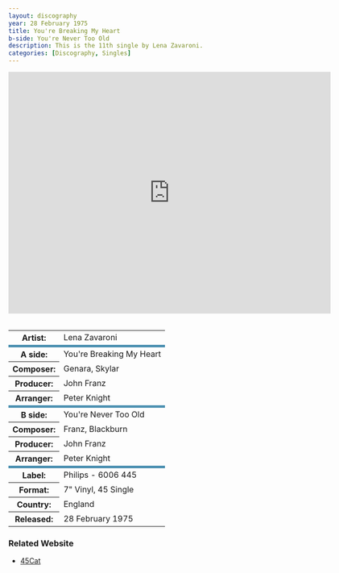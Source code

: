 ```yaml
---
layout: discography
year: 28 February 1975
title: You're Breaking My Heart
b-side: You're Never Too Old
description: This is the 11th single by Lena Zavaroni.
categories: [Discography, Singles]
---
```


<div class="responsive-video"><iframe width="640px" height="480px" src="https://www.youtube.com/embed/m8YQryTU7yA?playlist=KoviPL00AFY&rel=0&showinfo=1" frameborder="0" allowfullscreen=""></iframe></div>
<br />
<table>
<tr><th>Artist:</th><td>Lena Zavaroni</td></tr>
<tr class="split"><th>A side:</th><td>You're Breaking My Heart</td></tr>
<tr><th>Composer:</th><td>Genara, Skylar</td></tr>
<tr><th>Producer:</th><td>John Franz</td></tr>
<tr><th>Arranger:</th><td>Peter Knight</td></tr>
<tr class="split"><th>B side:</th><td>You're Never Too Old</td></tr>
<tr><th>Composer:</th><td>Franz, Blackburn</td></tr>
<tr><th>Producer:</th><td>John Franz</td></tr>
<tr><th>Arranger:</th><td>Peter Knight</td></tr>
<tr class="split"><th>Label:</th><td>Philips - 6006 445</td></tr>
<tr><th>Format:</th><td>7" Vinyl, 45 Single</td></tr>
<tr><th>Country:</th><td>England</td></tr>
<tr><th>Released:</th><td>28 February 1975</td></tr>
</table>

### Related Website
* [45Cat](http://www.45cat.com/record/6006445)

<style>
.split {border-top: solid 5px #4B90B1;}
</style>

